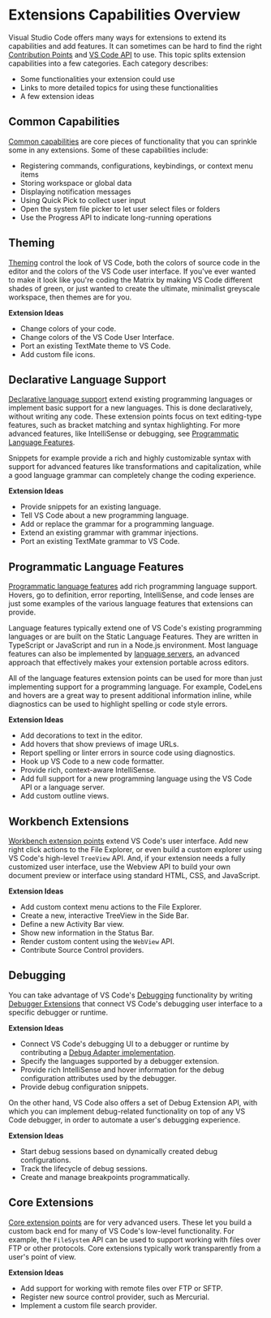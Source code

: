 ---
---

# Extensions Capabilities Overview

Visual Studio Code offers many ways for extensions to extend its capabilities and add features. It can sometimes can be hard to find the right [Contribution Points](/api/references/contribution-points) and [VS Code API](/api/references/vscode-api) to use. This topic splits extension capabilities into a few categories. Each category describes:

- Some functionalities your extension could use
- Links to more detailed topics for using these functionalities
- A few extension ideas

## Common Capabilities

[Common capabilities](common-capabilities) are core pieces of functionality that you can sprinkle some in any extensions. Some of these capabilities include:

- Registering commands, configurations, keybindings, or context menu items
- Storing workspace or global data
- Displaying notification messages
- Using Quick Pick to collect user input
- Open the system file picker to let user select files or folders
- Use the Progress API to indicate long-running operations

## Theming

[Theming](theming) control the look of VS Code, both the colors of source code in the editor and the colors of the VS Code user interface. If you've ever wanted to make it look like you're coding the Matrix by making VS Code different shades of green, or just wanted to create the ultimate, minimalist greyscale workspace, then themes are for you.

**Extension Ideas**

- Change colors of your code.
- Change colors of the VS Code User Interface.
- Port an existing TextMate theme to VS Code.
- Add custom file icons.

## Declarative Language Support

[Declarative language support](/api/language-extensions/overview#declarative-language-support) extend existing programming languages or implement basic support for a new languages. This is done declaratively, without writing any code. These extension points focus on text editing-type features, such as bracket matching and syntax highlighting. For more advanced features, like IntelliSense or debugging, see [Programmatic Language Features](/api/language-extensions/overview#programmatic-language-features).

Snippets for example provide a rich and highly customizable syntax with support for advanced features like transformations and capitalization, while a good language grammar can completely change the coding experience.

**Extension Ideas**

- Provide snippets for an existing language.
- Tell VS Code about a new programming language.
- Add or replace the grammar for a programming language.
- Extend an existing grammar with grammar injections.
- Port an existing TextMate grammar to VS Code.

## Programmatic Language Features

[Programmatic language features](/api/language-extensions/overview#programmatic-language-features) add rich programming language support. Hovers, go to definition, error reporting, IntelliSense, and code lenses are just some examples of the various language features that extensions can provide.

Language features typically extend one of VS Code's existing programming languages or are built on the Static Language Features. They are written in TypeScript or JavaScript and run in a Node.js environment. Most language features can also be implemented by [language servers](/docs/extensions/example-language-server), an advanced approach that effectively makes your extension portable across editors.

All of the language features extension points can be used for more than just implementing support for a programming language. For example, CodeLens and hovers are a great way to present additional information inline, while diagnostics can be used to highlight spelling or code style errors.

**Extension Ideas**

- Add decorations to text in the editor.
- Add hovers that show previews of image URLs.
- Report spelling or linter errors in source code using diagnostics.
- Hook up VS Code to a new code formatter.
- Provide rich, context-aware IntelliSense.
- Add full support for a new programming language using the VS Code API or a language server.
- Add custom outline views.

## Workbench Extensions

[Workbench extension points](extending-workbench) extend VS Code's user interface. Add new right click actions to the File Explorer, or even build a custom explorer using VS Code's high-level `TreeView` API. And, if your extension needs a fully customized user interface, use the Webview API to build your own document preview or interface using standard HTML, CSS, and JavaScript.

**Extension Ideas**

- Add custom context menu actions to the File Explorer.
- Create a new, interactive TreeView in the Side Bar.
- Define a new Activity Bar view.
- Show new information in the Status Bar.
- Render custom content using the `WebView` API.
- Contribute Source Control providers.

## Debugging

You can take advantage of VS Code's [Debugging](/docs/editor/debugging) functionality by writing [Debugger Extensions](/api/extension-guides/debug-extension) that connect VS Code's debugging user interface to a specific debugger or runtime.

**Extension Ideas**

- Connect VS Code's debugging UI to a debugger or runtime by contributing a [Debug Adapter implementation](https://microsoft.github.io/debug-adapter-protocol/implementors/adapters/).
- Specify the languages supported by a debugger extension.
- Provide rich IntelliSense and hover information for the debug configuration attributes used by the debugger.
- Provide debug configuration snippets.

On the other hand, VS Code also offers a set of Debug Extension API, with which you can implement debug-related functionality on top of any VS Code debugger, in order to automate a user's debugging experience.

**Extension Ideas**

- Start debug sessions based on dynamically created debug configurations.
- Track the lifecycle of debug sessions.
- Create and manage breakpoints programmatically.

## Core Extensions

[Core extension points](extending-core-functionalities) are for very advanced users. These let you build a custom back end for many of VS Code's low-level functionality. For example, the `FileSystem` API can be used to support working with files over FTP or other protocols. Core extensions typically work transparently from a user's point of view.

**Extension Ideas**

- Add support for working with remote files over FTP or SFTP.
- Register new source control provider, such as Mercurial.
- Implement a custom file search provider.
